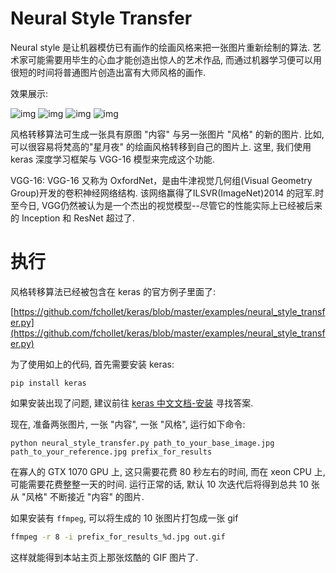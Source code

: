# Neural Style Transfer

Neural style 是让机器模仿已有画作的绘画风格来把一张图片重新绘制的算法. 艺术家可能需要用毕生的心血才能创造出惊人的艺术作品, 而通过机器学习便可以用很短的时间将普通图片创造出富有大师风格的画作.

效果展示:

![img](/img/neural_style_transfer/jp.jpg)
![img](/img/neural_style_transfer/jp_maplewood.jpg)
![img](/img/neural_style_transfer/jp_starry_night.jpg)
![img](/img/neural_style_transfer/jp_greyrain.jpg)

风格转移算法可生成一张具有原图 "内容" 与另一张图片 "风格" 的新的图片. 比如, 可以很容易将梵高的"星月夜" 的绘画风格转移到自己的图片上. 这里, 我们使用 keras 深度学习框架与 VGG-16 模型来完成这个功能.

VGG-16: VGG-16 又称为 OxfordNet，是由牛津视觉几何组(Visual Geometry Group)开发的卷积神经网络结构. 该网络赢得了ILSVR(ImageNet)2014 的冠军.时至今日, VGG仍然被认为是一个杰出的视觉模型--尽管它的性能实际上已经被后来的 Inception 和 ResNet 超过了.

# 执行

风格转移算法已经被包含在 keras 的官方例子里面了:

[https://github.com/fchollet/keras/blob/master/examples/neural_style_transfer.py](https://github.com/fchollet/keras/blob/master/examples/neural_style_transfer.py)

为了使用如上的代码, 首先需要安装 keras:

```
pip install keras
```

如果安装出现了问题, 建议前往 [keras 中文文档-安装](https://keras-cn.readthedocs.io/en/latest/#_2) 寻找答案.

现在, 准备两张图片, 一张 "内容", 一张 "风格", 运行如下命令:

```
python neural_style_transfer.py path_to_your_base_image.jpg path_to_your_reference.jpg prefix_for_results
```

在寡人的 GTX 1070 GPU 上, 这只需要花费 80 秒左右的时间, 而在 xeon CPU 上, 可能需要花费整整一天的时间. 运行正常的话, 默认 10 次迭代后将得到总共 10 张从 "风格" 不断接近 "内容" 的图片.

如果安装有 `ffmpeg`, 可以将生成的 10 张图片打包成一张 gif

```sh
ffmpeg -r 8 -i prefix_for_results_%d.jpg out.gif
```

这样就能得到本站主页上那张炫酷的 GIF 图片了.
